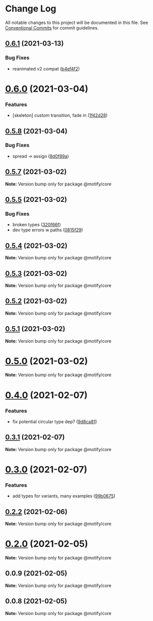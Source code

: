 # Change Log

All notable changes to this project will be documented in this file.
See [Conventional Commits](https://conventionalcommits.org) for commit guidelines.

## [0.6.1](https://github.com/nandorojo/moti/compare/v0.6.0...v0.6.1) (2021-03-13)


### Bug Fixes

* reanimated v2 compat ([b4ef4f2](https://github.com/nandorojo/moti/commit/b4ef4f2d30158c3ef0ef618a01fc1e773d4c2342))





# [0.6.0](https://github.com/nandorojo/moti/compare/v0.5.8...v0.6.0) (2021-03-04)


### Features

* [skeleton] custom transition, fade in ([1f42d28](https://github.com/nandorojo/moti/commit/1f42d28405abaaa7ae59e89b29a7bd486847bb7a))





## [0.5.8](https://github.com/nandorojo/moti/compare/v0.5.7...v0.5.8) (2021-03-04)


### Bug Fixes

* spread -> assign ([8d0f89a](https://github.com/nandorojo/moti/commit/8d0f89a899e0c6e3e2b7285d98831addef48dd6c))





## [0.5.7](https://github.com/nandorojo/moti/compare/v0.5.6...v0.5.7) (2021-03-02)

**Note:** Version bump only for package @motify/core





## [0.5.5](https://github.com/nandorojo/moti/compare/v0.5.4...v0.5.5) (2021-03-02)


### Bug Fixes

* broken types ([320f66f](https://github.com/nandorojo/moti/commit/320f66f1c0861e9ab3f47a06289183745e958d59))
* dev type errors w paths ([0815f29](https://github.com/nandorojo/moti/commit/0815f29c2ce71b39150b0c0b8f7d2a3497b2541b))





## [0.5.4](https://github.com/nandorojo/moti/compare/v0.5.3...v0.5.4) (2021-03-02)

**Note:** Version bump only for package @motify/core





## [0.5.3](https://github.com/nandorojo/moti/compare/v0.5.2...v0.5.3) (2021-03-02)

**Note:** Version bump only for package @motify/core





## [0.5.2](https://github.com/nandorojo/moti/compare/v0.5.1...v0.5.2) (2021-03-02)

**Note:** Version bump only for package @motify/core





## [0.5.1](https://github.com/nandorojo/moti/compare/v0.5.0...v0.5.1) (2021-03-02)

**Note:** Version bump only for package @motify/core





# [0.5.0](https://github.com/nandorojo/moti/compare/v0.4.1...v0.5.0) (2021-03-02)

**Note:** Version bump only for package @motify/core





# [0.4.0](https://github.com/nandorojo/moti/compare/v0.3.1...v0.4.0) (2021-02-07)


### Features

* fix potential circular type dep? ([9d8ca81](https://github.com/nandorojo/moti/commit/9d8ca815574467200c6b28bf05cb61d18aa031a8))





## [0.3.1](https://github.com/nandorojo/moti/compare/v0.3.0...v0.3.1) (2021-02-07)

**Note:** Version bump only for package @motify/core





# [0.3.0](https://github.com/nandorojo/moti/compare/v0.2.2...v0.3.0) (2021-02-07)


### Features

* add types for variants, many examples ([99b0675](https://github.com/nandorojo/moti/commit/99b0675f0895b35a018176cccf1506372142ac47))





## [0.2.2](https://github.com/nandorojo/moti/compare/v0.2.0...v0.2.2) (2021-02-06)

**Note:** Version bump only for package @motify/core





# [0.2.0](https://github.com/nandorojo/moti/compare/v0.0.6...v0.2.0) (2021-02-05)

**Note:** Version bump only for package @motify/core





## 0.0.9 (2021-02-05)

**Note:** Version bump only for package @motify/core





## 0.0.8 (2021-02-05)

**Note:** Version bump only for package @motify/core
